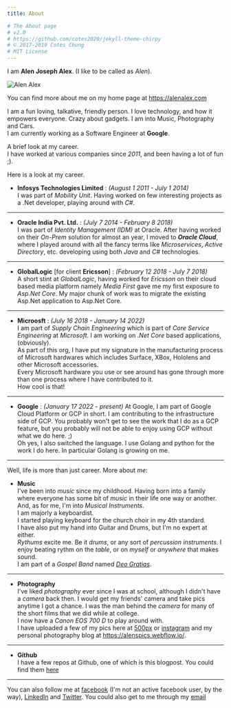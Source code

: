 ```yaml
---
title: About

# The About page
# v2.0
# https://github.com/cotes2020/jekyll-theme-chirpy
# © 2017-2019 Cotes Chung
# MIT License
---
```


I am **Alen Joseph Alex**. (I like to be called as _Alen_).  

<p align="left">
<img src="{{ "/assets/img/ajalex_avatar.jpg"  | relative_url }}" alt="Alen Alex" align="middle"/>
</p>

You can find more about me on my home page at https://alenalex.com

I am a fun loving, talkative, friendly person. I love technology, and how it empowers everyone. Crazy about gadgets. I am into Music, Photography and Cars.  
I am currently working as a Software Engineer at **Google**.  

A brief look at my career.  
I have worked at various companies since _2011_, and been having a lot of fun ;).

Here is a look at my career.

* **Infosys Technologies Limited** : _(August 1 2011 - July 1 2014)_  
I was part of _Mobility Unit_. Having worked on few interesting projects as a .Net developer, playing around with _C#_.

---------------------

* **Oracle India Pvt. Ltd.** : _(July 7 2014 - February 8 2018)_  
I was part of _Identity Management (IDM)_ at Oracle. After having worked on their _On-Prem_ solution for almost an year, I moved to _**Oracle Cloud**_, where I played around with all the fancy terms like _Microservices_, _Active Directory_, etc. developing using both _Java_ and _C#_ technologies.

---------------------

* **GlobalLogic** [for client **Ericsson**] : _(February 12 2018 - July 7 2018)_  
A short stint at _GlobalLogic_, having worked for _Ericsson_ on their cloud based media platform namely _Media First_ gave me my first exposure to _Asp.Net Core_. My major chunk of work was to migrate the existing Asp.Net application to Asp.Net Core.

---------------------

* **Microosft** : _(July 16 2018 - January 14 2022)_  
I am part of _Supply Chain Engineering_ which is part of _Core Service Engineering_ at _Microsoft_. I am working on _.Net Core_ based applications, (obviously).  
As part of this org, I have put my signature in the manufacturing process of Microsoft hardwares which includes Surface, XBox, Hololens and other Microsoft accessories.  
Every Microsoft hardware you use or see around has gone through more than one process where I have contributed to it.  
How cool is that!

-------

* **Google** : _(January 17 2022 - present)_
At Google, I am part of Google Cloud Platform or GCP in short. I am contributing to the infrastructure side of GCP. You probably won't get to see the work that I do as a GCP feature, but you probably will not be able to enjoy using GCP without what we do here. ;)  
Oh yes, I also switched the language. I use Golang and python for the work I do here. In particular Golang is growing on me.

---------------------

Well, life is more than just career. More about _me_:

* **Music**  
I've been into _music_ since my childhood. Having born into a family where everyone has some bit of _music_ in their life one way or another.  
And, as for me, I'm into _Musical Instruments_.  
I am majorly a keyboardist.  
I started playing keyboard for the church choir in my 4th standard.  
I have also put my hand into Guitar and Drums, but I'm no expert at either.  
_Rythums_ excite me. Be it _drums_, or any sort of _percussion instruments_. I enjoy beating rythm on the _table_, or on _myself_ or _anywhere_ that makes sound.  
I am part of a _Gospel Band_ named _[Deo Gratias](https://www.facebook.com/DeoGratiasband/)_. 

----------------------------------

* **Photography**  
I've liked _photography_ ever since I was at school, although I didn't have a _camera_ back then. I would get my friends' camera and take pics anytime I got a chance. I was the man behind the _camera_ for many of the short films that we did while at college.  
I now have a _Canon EOS 700 D_ to play around with.  
I have uploaded a few of my pics here at [500px](https://500px.com/alenalex114) or [instagram](https://www.instagram.com/alenalex114/) and my personal photography blog at https://alenspics.webflow.io/.

---------------------------------

* **Github**  
I have a few repos at Github, one of which is this blogpost. You could find them [here](https://github.com/ajalex114)

----------------------------------

You can also follow me at [facebook](https://www.facebook.com/alenjalex) (I'm not an active facebook user, by the way), [LinkedIn](https://www.linkedin.com/in/alenalex/) and [Twitter](https://twitter.com/ajalex114). You could also get to me through my [email](mailto:alen.alex@outlook.com)